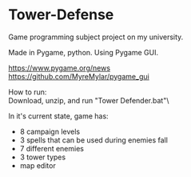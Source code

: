 # Tower-Defense

Game programming subject project on my university.

Made in Pygame, python.
Using Pygame GUI.

https://www.pygame.org/news  
https://github.com/MyreMylar/pygame_gui

How to run:\
Download, unzip, and run "Tower Defender.bat"\

In it's current state, game has:
- 8 campaign levels
- 3 spells that can be used during enemies fall
- 7 different enemies
- 3 tower types
- map editor
